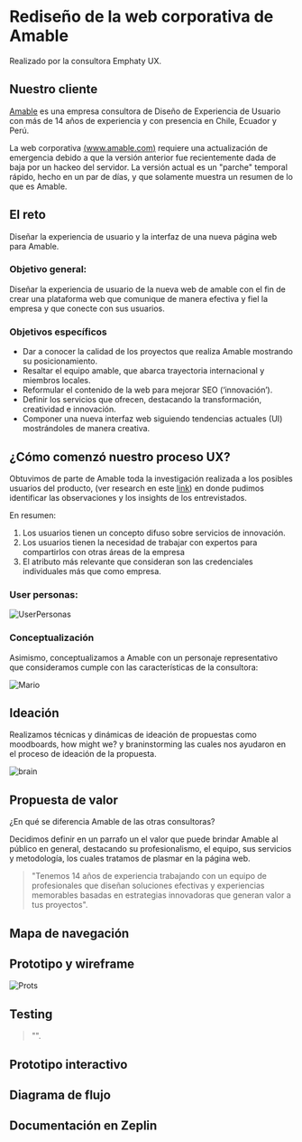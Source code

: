 # Rediseño de la web corporativa de Amable
Realizado por la consultora Emphaty UX.


## Nuestro cliente

[Amable](http://www.amable.com/) es una empresa consultora de Diseño de Experiencia de
Usuario con más de 14 años de experiencia y con presencia en Chile, Ecuador y Perú.

La web corporativa [(www.amable.com)](http://www.amable.com/) requiere una actualización
de emergencia debido a que la versión anterior fue recientemente dada de baja por un hackeo
del servidor. La versión actual es un "parche" temporal rápido, hecho en un par de días,
y que solamente muestra un resumen de lo que es Amable.

## El reto
Diseñar la experiencia de usuario y la interfaz de una nueva página web para Amable.


### Objetivo general:
Diseñar la experiencia de usuario de la nueva web de amable con el fin de crear una plataforma web que comunique de manera efectiva y fiel la empresa y que conecte con sus usuarios.

### Objetivos específicos
- Dar a conocer la calidad de los proyectos que realiza Amable mostrando su posicionamiento.
- Resaltar el equipo amable, que abarca trayectoria internacional y miembros locales.
- Reformular el contenido de la web para  mejorar SEO (‘innovación’).
- Definir los servicios que ofrecen, destacando la transformación, creatividad e innovación.
- Componer una nueva interfaz web siguiendo tendencias actuales (UI) mostrándoles de manera creativa.

## ¿Cómo comenzó nuestro proceso UX? 
Obtuvimos de parte de Amable toda la investigación realizada a los posibles usuarios del producto, (ver research en este  [link](https://github.com/CrisEscobar/lim-2018-01-ux-web-amable/blob/master/documentos/research_web_amable.pdf)) en donde pudimos identificar las observaciones y los insights de los entrevistados.

En resumen:

1) Los usuarios tienen un concepto difuso sobre servicios de innovación.
2) Los usuarios tienen la necesidad de trabajar con expertos para compartirlos con otras áreas de la empresa
3) El atributo más relevante que consideran son las credenciales individuales más que como empresa.

### User personas:

![UserPersonas](https://crisescobar.files.wordpress.com/2018/10/user-p.png)

### Conceptualización

Asimismo, conceptualizamos a Amable con un personaje representativo que consideramos cumple con las características de la consultora:

![Mario](https://crisescobar.files.wordpress.com/2018/10/marito.png)

## Ideación

Realizamos técnicas y dinámicas de ideación de propuestas como moodboards, how might we? y braninstorming las cuales nos ayudaron en el proceso de ideación de la propuesta. 

![brain](https://crisescobar.files.wordpress.com/2018/10/img_20181016_154229138.jpg)

## Propuesta de valor 

¿En qué se diferencia Amable de las otras consultoras?

Decidimos definir en un parrafo un el valor que puede brindar Amable al público en general, destacando su profesionalismo, el equipo, sus servicios y metodología, los cuales tratamos de plasmar en la página web.

> "Tenemos 14 años de experiencia trabajando con un equipo de profesionales que diseñan soluciones efectivas y experiencias memorables basadas en estrategias innovadoras que generan valor a tus proyectos".

## Mapa de navegación


## Prototipo y wireframe

![Prots](https://crisescobar.files.wordpress.com/2018/10/prot.png)

## Testing
> "". 
## Prototipo interactivo
## Diagrama de flujo
## Documentación en Zeplin 




